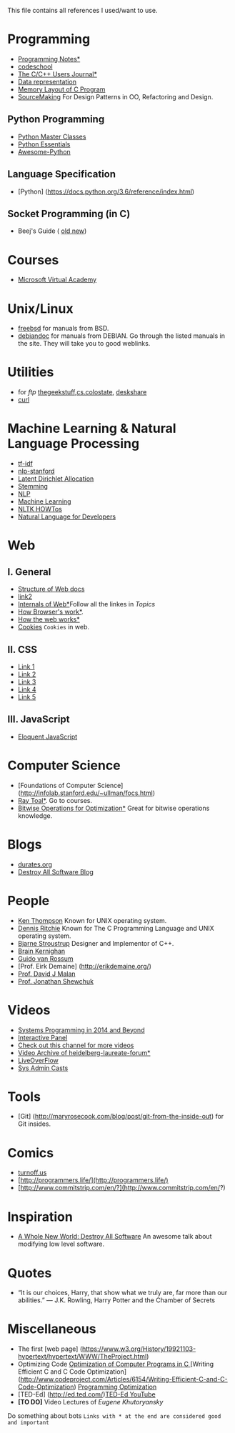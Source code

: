This file contains all references I used/want to use.

# Programming
- [Programming Notes\*](https://www.ntu.edu.sg/home/ehchua/programming/index.html)
- [codeschool](codeschool.org)
- [The C/C++ Users Journal\*](http://collaboration.cmc.ec.gc.ca/science/rpn/biblio/ddj/Website/articles/)
- [Data representation](http://www.willamette.edu/~gorr/classes/cs130/lectures/data_rep.htm)
- [Memory Layout of C Program](http://www.geeksforgeeks.org/memory-layout-of-c-program/)
- [SourceMaking](https://sourcemaking.com/) For Design Patterns in OO, Refactoring and Design.


## Python Programming
- [Python Master Classes](http://www.dabeaz.com/finalgenerator/)
- [Python Essentials](http://www.programiz.com/article/python-self-why)
- [Awesome-Python](http://awesome-python.com/)

## Language Specification
- [Python] (https://docs.python.org/3.6/reference/index.html)
## Socket Programming (in C)
- Beej's Guide ( [old](http://www.gta.ufrj.br/ensino/eel878/sockets/index.html),[new](http://beej.us/guide/bgnet/output/html/multipage/index.html))


# Courses
- [Microsoft Virtual Academy](https://mva.microsoft.com/)


# Unix/Linux
- [freebsd](https://www.freebsd.org/doc/en_US.ISO8859-1/books/handbook/) for manuals from BSD.
- [debiandoc](https://www.debian.org/doc/) for manuals from DEBIAN. Go through the listed manuals in the site. They will take you to good weblinks.

# Utilities
- for *ftp* [thegeekstuff](http://www.thegeekstuff.com/2010/06/ftp-sftp-tutorial/),[cs.colostate](https://www.cs.colostate.edu/helpdocs/ftp.html), [deskshare](http://www.deskshare.com/resources/articles/ftp-how-to.aspx)
- [curl](http://www.thegeekstuff.com/2012/04/curl-examples/)


# Machine Learning & Natural Language Processing
- [tf-idf](http://www.tfidf.com/)
- [nlp-stanford](http://nlp.stanford.edu/IR-book/html/htmledition/contents-1.html)
- [Latent Dirichlet Allocation](http://blog.echen.me/2011/08/22/introduction-to-latent-dirichlet-allocation/)
- [Stemming](https://xapian.org/docs/stemming.html)
- [NLP](http://www.isi.edu/natural-language/teaching/cs544/spring13/)
- [Machine Learning](cs229.stanford.edu/materials.html)
- [NLTK HOWTos](http://www.nltk.org/howto/)
- [Natural Language for Developers](https://wit.ai/)

# Web

## I. General
- [Structure of Web docs](https://www.w3.org/TR/WD-html40-970708/struct/structop.html)
- [link2](https://www.w3.org/TR/WD-html40-970708/contents.html)
- [Internals of Web\*](https://developers.google.com/web/fundamentals/performance/critical-rendering-path/?hl=en)Follow all the linkes in *Topics*
- [How Browser's work\*](http://taligarsiel.com/Projects/howbrowserswork1.htm).
- [How the web works\*](http://www.garshol.priv.no/download/text/http-tut.html)
- [Cookies](https://www.youtube.com/watch?v=LHSSY8QNvew) `Cookies` in web.

## II. CSS
- [Link 1](https://specificity.keegan.st/)
- [Link 2](https://css-tricks.com/snippets/css/a-guide-to-flexbox/)
- [Link 3](http://css-tricks.com/)
- [Link 4](https://developer.mozilla.org/en/docs/Web/CSS/Specificity)
- [Link 5](http://flukeout.github.io/)

## III. JavaScript
- [Eloquent JavaScript](http://eloquentjavascript.net/)


# Computer Science
- [Foundations of Computer Science] (http://infolab.stanford.edu/~ullman/focs.html)
- [Ray Toal\*](http://cs.lmu.edu/~ray/). Go to courses.
- [Bitwise Operations for Optimization\*](http://guru.multimedia.cx/category/optimization/) Great for bitwise operations knowledge.


# Blogs
- [durates.org](http://duartes.org/gustavo/blog/archives/)
- [Destroy All Software Blog](https://www.destroyallsoftware.com/blog/)

# People
- [Ken Thompson](http://amturing.acm.org/award_winners/thompson_4588371.cfm) Known for UNIX operating system.
- [Dennis Ritchie](http://amturing.acm.org/award_winners/ritchie_1506389.cfm) Known for The C Programming Language and UNIX operating system.
- [Bjarne Stroustrup](http://www.stroustrup.com/) Designer and Implementor of C++.
- [Brain Kernighan](https://www.cs.princeton.edu/~bwk/)
- [Guido van Rossum](https://www.python.org/~guido/)
- [Prof. Eirk Demaine] (http://erikdemaine.org/)
- [Prof. David J Malan](http://cs.harvard.edu/malan/)
- [Prof. Jonathan Shewchuk](https://people.eecs.berkeley.edu/~jrs/)

# Videos
- [Systems Programming in 2014 and Beyond](https://channel9.msdn.com/Events/Lang-NEXT/Lang-NEXT-2014/Panel-Systems-Programming-Languages-in-2014-and-Beyond)
- [Interactive Panel](https://channel9.msdn.com/Events/GoingNative/GoingNative-2012/Interactive-Panel-Ask-Us-Anything-?ocid=relatedsession)
- [Check out this channel for more videos](https://channel9.msdn.com/)
- [Video Archive of heidelberg-laureate-forum\*](http://www.heidelberg-laureate-forum.org/videoarchive/)
- [LiveOverFlow](https://www.youtube.com/channel/UClcE-kVhqyiHCcjYwcpfj9w)
- [Sys Admin Casts](https://sysadmincasts.com/)

# Tools
- [Git] (http://maryrosecook.com/blog/post/git-from-the-inside-out) for Git insides.

# Comics
- [turnoff.us](http://turnoff.us)
- [http://programmers.life/](http://programmers.life/)
- [http://www.commitstrip.com/en/?](http://www.commitstrip.com/en/?)

# Inspiration
- [A Whole New World: Destroy All Software](https://www.destroyallsoftware.com/talks/a-whole-new-world) An awesome talk about modifying low level software.


# Quotes

- “It is our choices, Harry, that show what we truly are, far more than
our abilities.” ― J.K. Rowling, Harry Potter and the Chamber of Secrets



# Miscellaneous
- The first [web page] (https://www.w3.org/History/19921103-hypertext/hypertext/WWW/TheProject.html)
- Optimizing Code [Optimization of Computer Programs in C ](http://icps.u-strasbg.fr/~bastoul/local_copies/lee.html) [Writing Efficient C and C Code Optimization] (http://www.codeproject.com/Articles/6154/Writing-Efficient-C-and-C-Code-Optimization) [Programming Optimization](http://www.azillionmonkeys.com/qed/optimize.html)
- [TED-Ed] (http://ed.ted.com/)[TED-Ed YouTube](https://www.youtube.com/user/TEDEducation)
- **[TO DO]** Video Lectures of *Eugene Khutoryansky* 


Do something about bots
`Links with * at the end are considered good and important`
